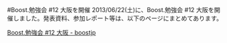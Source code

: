 #Boost.勉強会 #12 大阪を開催
2013/06/22(土)に、Boost.勉強会 #12 大阪を開催しました。発表資料、参加レポート等は、以下のページにまとめてあります。

[Boost.勉強会 #12 大阪 - boostjp](https://sites.google.com/site/boostjp/study_meeting/study12)
